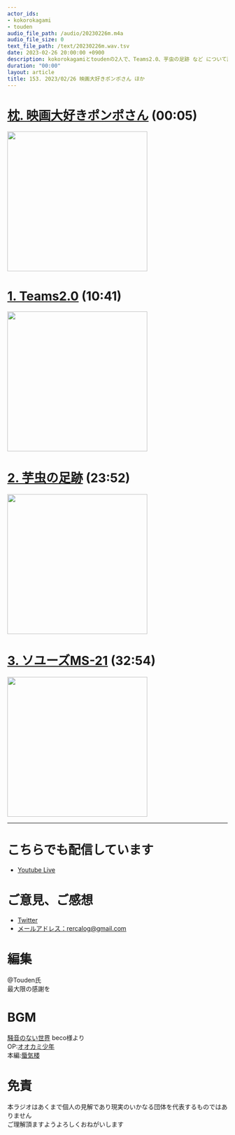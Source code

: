 ```yaml
---
actor_ids:
- kokorokagami
- touden
audio_file_path: /audio/20230226m.m4a
audio_file_size: 0
text_file_path: /text/20230226m.wav.tsv
date: 2023-02-26 20:00:00 +0900
description: kokorokagamiとtoudenの2人で、Teams2.0、芋虫の足跡 など について話しました。
duration: "00:00"
layout: article
title: 153. 2023/02/26 映画大好きポンポさん ほか
---
```


# [枕. 映画大好きポンポさん](https://pompo-the-cinephile.com/) (00:05)

[<img src="https://pompo-the-cinephile.com/_image/bnr_pompo_gensaku_banner.jpg" width="320dp">](https://pompo-the-cinephile.com/)

# [1. Teams2.0](https://www.theverge.com/2023/2/20/23607037/microsoft-teams-performance-improvements-less-cpu-memory?s=31) (10:41)

[<img src="https://duet-cdn.vox-cdn.com/thumbor/0x0:2640x1760/750x500/filters:focal(1320x880:1321x881):format(webp)/cdn.vox-cdn.com/uploads/chorus_asset/file/19344713/microsoftteams.jpg" width="320dp">](https://www.theverge.com/2023/2/20/23607037/microsoft-teams-performance-improvements-less-cpu-memory?s=31)

# [2. 芋虫の足跡](https://research-er.jp/articles/view/119541) (23:52)

[<img src="https://research-er.jp/img/article/20230224/20230224160701.png" width="320dp">](https://research-er.jp/articles/view/119541)

# [3. ソユーズMS-21](https://sorae.info/space/20230222-progress-ms21.html) (32:54)

[<img src="https://sorae.info/wp-content/uploads/2023/02/2023-02-20-Progress-MS21-ISS-undocking-Roscosmos.jpg" width="320dp">](https://sorae.info/space/20230222-progress-ms21.html)

___

# こちらでも配信しています
- [Youtube Live](https://www.youtube.com/channel/UCD1zo-WnyFdE5w0pqvKblkA)

# ご意見、ご感想
- [Twitter](https://twitter.com/recalog1)
- [メールアドレス：rercalog@gmail.com](rercalog@gmail.com)

# 編集

@Touden氏  
最大限の感謝を  

# BGM

[騒音のない世界](http://noiselessworld.net/) beco様より  
OP:[オオカミ少年](https://soundcloud.com/baron1_3/wolfboy)  
本編:[蜃気楼](https://soundcloud.com/baron1_3/shinkirou)  

# 免責

本ラジオはあくまで個人の見解であり現実のいかなる団体を代表するものではありません  
ご理解頂ますようよろしくおねがいします  
